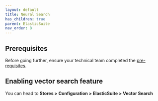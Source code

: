 ```yaml
---
layout: default
title: Neural Search
has_children: true
parent: ElasticSuite
nav_order: 8
---
```


## Prerequisites

Before going further, ensure your technical team completed the [pre-requisites](https://elastic-suite.github.io/documentation/docs/ElasticSuite/Installing/NeuralSearch.html).

## Enabling vector search feature

You can head to **Stores > Configuration > ElasticSuite > Vector Search**
